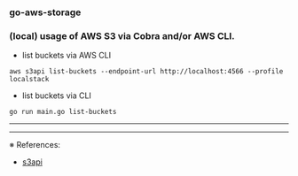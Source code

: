 ### go-aws-storage

### (local) usage of AWS S3 via Cobra and/or AWS CLI.

- list buckets via AWS CLI
```
aws s3api list-buckets --endpoint-url http://localhost:4566 --profile localstack
```
- list buckets via CLI
```
go run main.go list-buckets
```
---

---
※ References:
- [s3api](https://awscli.amazonaws.com/v2/documentation/api/latest/reference/s3api/index.html)
